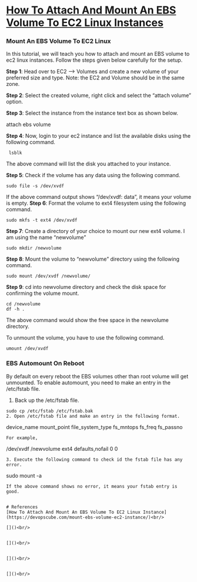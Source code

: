
# [How To Attach And Mount An EBS Volume To EC2 Linux Instances](https://devopscube.com/mount-ebs-volume-ec2-instance/)

### Mount An EBS Volume To EC2 Linux
In this tutorial, we will teach you how to  attach and mount an EBS volume to ec2 linux instances. Follow the steps given below carefully for the setup.

__Step 1__: Head over to EC2 –> Volumes and create a new volume of your preferred size and type.
Note: the EC2 and Volume should be in the same zone.

__Step 2__: Select the created volume, right click and select the “attach volume” option.

__Step 3__: Select the instance from the instance text box as shown below.

attach ebs volume

__Step 4__: Now, login to your ec2 instance and list the available disks using the following command.
```
 lsblk
```
The above command will list the disk you attached to your instance.

__Step 5__: Check if the volume has any data using the following command.
```
sudo file -s /dev/xvdf
```
If the above command output shows “/dev/xvdf: data”, it means your volume is empty.
__Step 6__: Format the volume to ext4 filesystem  using the following command.
```
sudo mkfs -t ext4 /dev/xvdf
```
__Step 7__: Create a directory of your choice to mount our new ext4 volume. I am using the name “newvolume”
```
sudo mkdir /newvolume
```
__Step 8__: Mount the volume to “newvolume” directory using the following command.
```
sudo mount /dev/xvdf /newvolume/
```
__Step 9__: cd into newvolume directory and check the disk space for confirming the volume mount.
```
cd /newvolume
df -h .
```
The above command would show the free space in the newvolume directory.

To unmount the volume, you have to use the following command.
```
umount /dev/xvdf
```

### EBS Automount On Reboot

By default on every reboot the  EBS volumes other than root volume will get unmounted. To enable automount, you need to make an entry in the /etc/fstab file.

1. Back up the /etc/fstab file.
```
sudo cp /etc/fstab /etc/fstab.bak
2. Open /etc/fstab file and make an entry in the following format.
```
device_name mount_point file_system_type fs_mntops fs_freq fs_passno
```
For example,
```
/dev/xvdf       /newvolume   ext4    defaults,nofail        0       0
```
3. Execute the following command to check id the fstab file has any error.
```
sudo mount -a
```
If the above command shows no error, it means your fstab entry is good.


# References
[How To Attach And Mount An EBS Volume To EC2 Linux Instance](https://devopscube.com/mount-ebs-volume-ec2-instance/)<br/>

[]()<br/>


[]()<br/>


[]()<br/>


[]()<br/>
